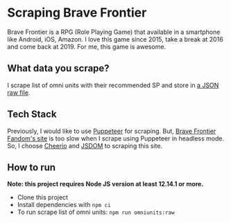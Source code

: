 # Scraping Brave Frontier

Brave Frontier is a RPG (Role Playing Game) that available in a smartphone like Android, iOS, Amazon. I love this game since 2015, take a break at 2016 and come back at 2019. For me, this game is awesome.

## What data you scrape?

I scrape list of omni units with their recommended SP and store in [a JSON raw file](./data/omniunits.json).

## Tech Stack

Previously, I would like to use [Puppeteer](https://pptr.dev/) for scraping. But, [Brave Frontier Fandom's site](https://bravefrontierglobal.fandom.com/wiki/Brave_Frontier_Wiki) is too slow when I scrape using Puppeteer in headless mode. So, I choose [Cheerio](https://cheerio.js.org/) and [JSDOM](https://github.com/jsdom/jsdom) to scraping this site.

## How to run

**Note: this project requires Node JS version at least 12.14.1 or more.**
- Clone this project
- Install dependencies with `npm ci`
- To run scrape list of omni units: `npm run omniunits:raw`